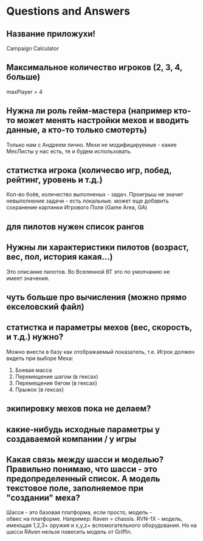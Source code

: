 # Questions and Answers

## Название приложухи!
Campaign Calculator

## Максимальное количество игроков (2, 3, 4, больше)
maxPlayer = 4

## Нужна ли роль гейм-мастера (например кто-то может менять настройки мехов и вводить данные, а кто-то только смотерть)
Только нам с Андреем лично. Мехи не модифицируемые - какие МехЛисты у нас есть, те и будем использовать.

## статистка игрока (количесво игр, побед, рейтинг, уровень и т.д.)
Кол-во боёв, количество выполненых - задач. Проигрыш не значит невыполнение задачи - есть локальные. 
может еще добавить сохранение картинки Игрового Поля (Game Area, GA)

## для пилотов нужен список рангов

## Нужны ли характеристики пилотов (возраст, вес, пол, история какая...)
Это описание пилотов. Во Вселенной ВТ это по умолчанию не имеет значения.

## чуть больше про вычисления (можно прямо екселовский файл)

## статистка и параметры мехов (вес, скорость, и т.д.) нужно?
Можно внести в базу как отображаемый показатель, т.е. Игрок должен видеть при выборе Меха:
 1. Боевая масса 
 2. Перемещение шагом (в гексах)
 3. Перемещение бегом (в гексах)
 4. Прыжок (в гексах)

## экипировку мехов пока не делаем?

## какие-нибудь исходные параметры у создаваемой компании / у игры

## Какая связь между шасси и моделью? Правильно понимаю, что шасси - это предопределенный список. А модель текстовое поле, заполняемое при "создании" меха?
Шасси - это базовая платформа, если просто, модель - обвес на платформе. Например: Raven = chassis. RVN-1X - модель, имеющая 1,2,3+ оружия и x,y,z+ вспомогательного оборудования. Но на шасси RAven нельзя повесить модель от Griffin.